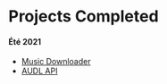 # Projects Completed

#### Été 2021

- [Music Downloader](https://github.com/yukikongju/Music-Downloader)
- [AUDL API](https://github.com/yukikongju/audl)
